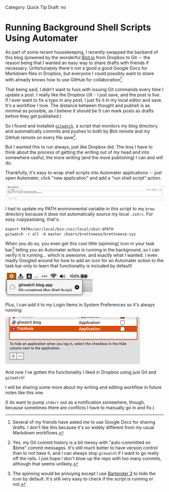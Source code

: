 Category: Quick Tip
Draft: no

# Running Background Shell Scripts Using Automater

As part of some recent housekeeping, I recently swapped the backend of this blog (powered by the wonderful [Blot.io](https://blot.io) from Dropbox to Git -- the reason being that I wanted an easy way to share drafts with friends if necessary. Unfortunately there's not a good a good Google Docs for Markdown files in Dropbox, but everyone I could possibly want to share with already knows how to use GitHub for collaboration[^1].

That being said, I didn't want to fuss with issuing Git commands every time I update a post. I really like the Dropbox UX - I just save, and the post is live. If I ever want to fix a typo in any post, I just fix it in my local editor and save. It's a workflow I love. The distance between thought and publish is as minimal as possible, as I believe it should be (I can mark posts as drafts before they get published.)

So I found and installed [`gitwatch`](https://github.com/gitwatch/gitwatch), a script that monitors my blog directory and automatically commits and pushes to both by Blot remote and my GitHub remote on every file save[^2].

But I wanted this to run always, just like Dropbox did. The less I have to think about the process of getting the writing out of my head and into somewhere useful, the more writing (and the more publishing) I can and will do. 

Thankfully, it's easy to wrap shell scripts into Automater applications -- just open Automater, click "new application" and add a "run shell script" action.

![](./_1.png)

I had to update my PATH environmental variable in this script to my `brew` directory because it does not automatically source my local `.zshrc`. For easy copypastaing, that's:

```
export PATH=/usr/local/bin:/usr/local/sbin:$PATH
gitwatch -r all -b master /Users/brettneese/brettneese.xyz
```

When you do so, you even get this cool little (spinning) icon in your task bar[^3] telling you an Automater action is running in the background, so I can verify it is running... which is awesome, and exactly what I wanted. I even madly Googled around for how to add an icon for an Automater action to the task bar only to learn that functionality is included by default! 

![](./_2.png)

Plus, I can add it to my Login Items in System Preferences so it's always running:

![](./_3.png)

And now I've gotten the functionality I liked in Dropbox using just Git and `gitwatch`! 

I will be sharing some more about my writing and editing workflow in future notes like this one. 

(I do want to pump `stderr` out as a notification somewhere, though, because sometimes there are conflicts I have to manually go in and fix.)

[^1]: Several of my friends have asked me to use Google Docs for sharing drafts. I don't like this because it's so widely different from my usual Markdown workflows. 

[^2]: Yes, my Git commit history is a bit messy with "auto-committed on $time" commit messages. It's still much better to have version control than to not have it, and I can always stop `gitwatch` if I want to go really off the rails. I just hope I don't blow up the repo with too many commits, although that seems unlikely.

[^3]: The spinning would be annoying except I use [Bartender 3](https://www.macbartender.com/) to hide the icon by default. It's still very easy to check if the script is running or not. 
